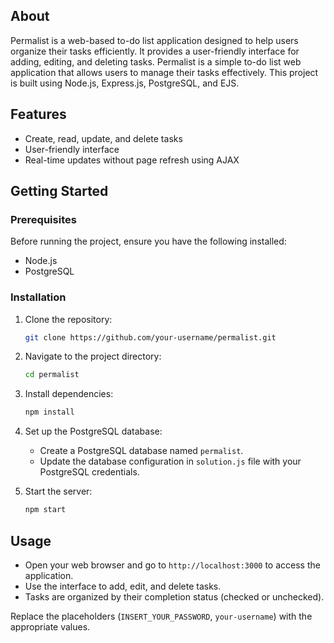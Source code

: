 ## About

Permalist is a web-based to-do list application designed to help users organize their tasks efficiently. It provides a user-friendly interface for adding, editing, and deleting tasks.
Permalist is a simple to-do list web application that allows users to manage their tasks effectively. This project is built using Node.js, Express.js, PostgreSQL, and EJS.

## Features

- Create, read, update, and delete tasks
- User-friendly interface
- Real-time updates without page refresh using AJAX


## Getting Started

### Prerequisites

Before running the project, ensure you have the following installed:

- Node.js
- PostgreSQL

### Installation

1. Clone the repository:

   ```bash
   git clone https://github.com/your-username/permalist.git
   ```

2. Navigate to the project directory:

   ```bash
   cd permalist
   ```

3. Install dependencies:

   ```bash
   npm install
   ```

4. Set up the PostgreSQL database:
   - Create a PostgreSQL database named `permalist`.
   - Update the database configuration in `solution.js` file with your PostgreSQL credentials.

5. Start the server:

   ```bash
   npm start
   ```

## Usage

- Open your web browser and go to `http://localhost:3000` to access the application.
- Use the interface to add, edit, and delete tasks.
- Tasks are organized by their completion status (checked or unchecked).


Replace the placeholders (`INSERT_YOUR_PASSWORD`, `your-username`) with the appropriate values. 
